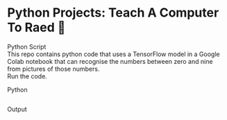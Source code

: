 # Python Projects: Teach A Computer To Raed 🐍
Python Script <br>
This repo contains python code that uses a TensorFlow model in a Google Colab notebook that can recognise the numbers between zero and nine from pictures of those numbers. <br>
Run the code.

Python
```python

```

Output
```python

```
